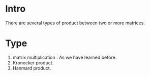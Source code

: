 # Intro
There are several types of product between two or more matrices.
# Type
1. matrix multiplication : As we have learned before.
2. Kronecker product.
3. Hanmard product.
